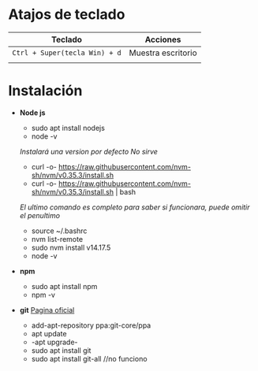 # Atajos de teclado

| Teclado | Acciones |
|---------|----------|
| `Ctrl + Super(tecla Win) + d` | Muestra escritorio |
|||


# Instalación

- **Node js**
    - sudo apt install nodejs
    - node -v

    _Instalará una version por defecto No sirve_

    - curl -o- https://raw.githubusercontent.com/nvm-sh/nvm/v0.35.3/install.sh
    - curl -o- https://raw.githubusercontent.com/nvm-sh/nvm/v0.35.3/install.sh | bash

    _El ultimo comando es completo para saber si funcionara, puede omitir el penultimo_

    - source ~/.bashrc
    - nvm list-remote
    - sudo nvm install v14.17.5
    - node -v
- **npm**
    - sudo apt install npm
    - npm -v

- **git**
    [Pagina oficial](https://git-scm.com/download/linux)
    - add-apt-repository ppa:git-core/ppa
    - apt update
    - -apt upgrade-
    - sudo apt install git
    - sudo apt install git-all //no funciono